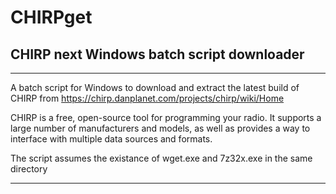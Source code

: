 # CHIRPget

## CHIRP next Windows batch script downloader

----------------------------

A batch script for Windows to download and extract the latest build of CHIRP from https://chirp.danplanet.com/projects/chirp/wiki/Home

CHIRP is a free, open-source tool for programming your radio. It supports a large number of manufacturers and models, as well as provides a way to interface with multiple data sources and formats.

The script assumes the existance of wget.exe and 7z32x.exe in the same directory 

----------------------------
